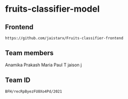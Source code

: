# fruits-classifier-model











## Frontend
```
https://github.com/jaistarx/Fruits-classifier-frontend
```

## Team members
Anamika Prakash
Maria Paul T
jaison j

## Team ID
```
BFH/recRpByezFU8Xo4Pd/2021
```
